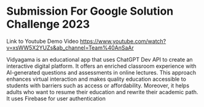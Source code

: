 # Submission For Google Solution Challenge 2023

Link to Youtube Demo Video https://www.youtube.com/watch?v=xsWW5X2YUZs&ab_channel=Team%40AnSaAr

 Vidyagama is an educational app that uses ChatGPT Dev API to create an interactive digital platform. It offers an enriched
 classroom experience with AI-generated questions and assessments in online lectures. This approach enhances virtual
 interaction and makes quality education accessible to students with barriers such as access or affordability. Moreover, it
 helps adults who want to resume their education and rewrite their academic path. It uses Firebase for user authentication

